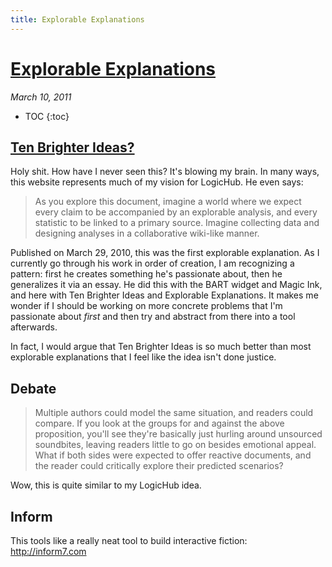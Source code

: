 ```yaml
---
title: Explorable Explanations
---
```


# [Explorable Explanations](http://worrydream.com/ExplorableExplanations/) 

_March 10, 2011_

* TOC
{:toc}

## [Ten Brighter Ideas?](http://worrydream.com/TenBrighterIdeas/)

Holy shit. How have I never seen this? It's blowing my brain. In many ways, this website represents much of my vision for LogicHub. He even says: 

> As you explore this document, imagine a world where we expect every claim to be accompanied by an explorable analysis, and every statistic to be linked to a primary source. Imagine collecting data and designing analyses in a collaborative wiki-like manner.


Published on March 29, 2010, this was the first explorable explanation. 
As I currently go through his work in order of creation, I am recognizing a pattern: first he creates something he's passionate about, then he generalizes it via an essay. He did this with the BART widget and Magic Ink, and here with Ten Brighter Ideas and Explorable Explanations. It makes me wonder if I should be working on more concrete problems that I'm passionate about _first_ and then try and abstract from there into a tool afterwards.

In fact, I would argue that Ten Brighter Ideas is so much better than most explorable explanations that I feel like the idea isn't done justice.

## Debate

> Multiple authors could model the same situation, and readers could compare. If you look at the groups for and against the above proposition, you'll see they're basically just hurling around unsourced soundbites, leaving readers little to go on besides emotional appeal. What if both sides were expected to offer reactive documents, and the reader could critically explore their predicted scenarios?

Wow, this is quite similar to my LogicHub idea.

## Inform

This tools like a really neat tool to build interactive fiction: http://inform7.com


